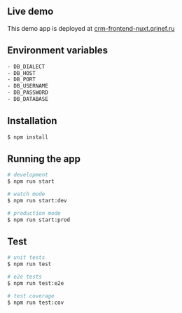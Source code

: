 ## Live demo

This demo app is deployed at [crm-frontend-nuxt.qrinef.ru](https://crm-frontend-nuxt.qrinef.ru)

## Environment variables
```bash
- DB_DIALECT
- DB_HOST
- DB_PORT
- DB_USERNAME
- DB_PASSWORD
- DB_DATABASE
```

## Installation

```bash
$ npm install
```

## Running the app

```bash
# development
$ npm run start

# watch mode
$ npm run start:dev

# production mode
$ npm run start:prod
```

## Test

```bash
# unit tests
$ npm run test

# e2e tests
$ npm run test:e2e

# test coverage
$ npm run test:cov
```
